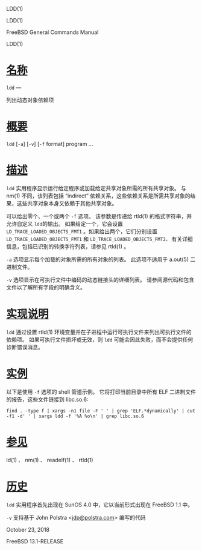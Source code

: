   LDD(1)  

LDD(1)

FreeBSD General Commands Manual

LDD(1)

[名称](#__u540D___u79F0_)
=======================

`ldd` —

列出动态对象依赖项

[概要](#__u6982___u8981_)
=======================

`ldd` \[`-a`\] \[`-v`\] \[`-f` format\] program ...

[描述](#__u63CF___u8FF0_)
=======================

`ldd` 实用程序显示运行给定程序或加载给定共享对象所需的所有共享对象。 与 nm(1) 不同，该列表包括 “indirect” 依赖关系，这些依赖关系是所需共享对象的结果，这些共享对象本身又依赖于其他共享对象。

可以给出零个、一个或两个 `-f` 选项。 该参数是传递给 rtld(1) 的格式字符串，并允许自定义 `ldd`的输出。 如果给定一个，它会设置 `LD_TRACE_LOADED_OBJECTS_FMT1` 。如果给出两个，它们分别设置 `LD_TRACE_LOADED_OBJECTS_FMT1` 和 `LD_TRACE_LOADED_OBJECTS_FMT2。` 有关详细信息，包括已识别的转换字符列表，请参见 rtld(1) 。

`-a` 选项显示每个加载的对象所需的所有对象的列表。 此选项不适用于 a.out(5) 二进制文件。

`-v` 选项显示在可执行文件中编码的动态链接头的详细列表。 请参阅源代码和包含文件以了解所有字段的明确含义。

[实现说明](#__u5B9E___u73B0___u8BF4___u660E_)
=========================================

`ldd` 通过设置 rtld(1) 环境变量并在子进程中运行可执行文件来列出可执行文件的依赖项。 如果可执行文件损坏或无效，则 `ldd` 可能会因此失败，而不会提供任何诊断错误消息。

[实例](#__u5B9E___u4F8B_)
=======================

以下是使用 `-f` 选项的 shell 管道示例。 它将打印当前目录中所有 ELF 二进制文件的报告，这些文件链接到 libc.so.6:

`find . -type f | xargs -n1 file -F ' ' | grep 'ELF.*dynamically' | cut -f1 -d' ' | xargs ldd -f '%A %o\n' | grep libc.so.6`

[参见](#__u53C2___u89C1_)
=======================

ld(1) 、 nm(1) 、 readelf(1) 、 rtld(1)

[历史](#__u5386___u53F2_)
=======================

`ldd` 实用程序首先出现在 SunOS 4.0 中，它以当前形式出现在 FreeBSD 1.1 中。

`-v` 支持基于 John Polstra <[jdp@polstra.com](mailto:jdp@polstra.com)\> 编写的代码

October 23, 2018

FreeBSD 13.1-RELEASE